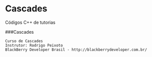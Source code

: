 Cascades
========

Códigos C++ de tutorias

###Cascades

    Curso de Cascades
    Instrutor: Rodrigo Peixoto
    BlackBerry Developer Brasil - http://blackberrydeveloper.com.br/

